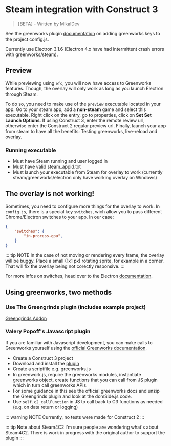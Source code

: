 # Steam integration with Construct 3
> [BETA] - Written by MikalDev

See the greenworks plugin [documentation](https://efc.armaldio.xyz/) on adding greenworks keys to the project config.js.

Currently use Electron 3.1.6 (Electron 4.x have had intermittent crash errors with greenworks/steam).

## Preview

While previewing using `efc`, you will now have access to Greenworks features. Though, the overlay will only work as long as you launch Electron through Steam.

To do so, you need to make use of the `preview` executable located in your app. Go to your steam app, add a **non-steam** game and select this executable.
Right click on the entry, go to properties, click on **Set Set Launch Options**. If using Construct 3, enter the remote review url, otherwise enter the Construct 2 regular preview url. Finally, launch your app from steam to have all the benefits: Testing greenworks, live-reload and overlay.

### Running executable
- Must have Steam running and user logged in
- Must have valid steam_appid.txt
- Must launch your executable from Steam for overlay to work (currently steam/greenworks/electron only have working overlay on Windows)

## The overlay is not working!

Sometimes, you need to configure more things for the overlay to work.
In `config.js`, there is a special key `switches`, wich allow you to pass different Chrome/Electron switches to your app. In our case: 

```json
{
    "switches": {
        "in-process-gpu",
    }
}
```

::: tip NOTE
In the case of not moving or rendering every frame, the overlay will be buggy. Place a small (1x1 px) rotating sprite, for example in a corner. That will fix the overlay being not corectly responsive.
:::

For more infos on switches, head over to the Electron [documentation]().

## Using greenworks, two methods

### Use The Greengrinds plugin (includes example project)
[Greengrinds Addon](https://www.construct.net/en/make-games/addons/244/greengrinds) 

### Valery Popoff's Javascript plugin
If you are familiar with Javascript development, you can make calls to Greenworks yourself using the [official Greenworks documentation](https://github.com/greenheartgames/greenworks/tree/master/docs).

- Create a Construct 3 project
- Download and install the [plugin](https://www.construct.net/en/make-games/addons/1/javascript)
- Create a scriptfile e.g. greenworks.js
- In greenwork.js, require the greenworks modules, instantiate greenworks object, create functions that you can call from JS plugin which in turn call greenworks APIs.
- For some guidance in this see the official greenworks docs and unzip the Greengrinds plugin and look at the domSide.js code.
-  Use `self.c2_callFunction` in JS to call back to C3 functions as needed (e.g. on data return or logging)   


::: warning NOTE
Currently, no tests were made for Construct 2
:::

::: tip Note about Steam4C2
I'm sure people are wondering what's about Steam4C2.
There is work in progress with the original author to support the plugin
:::
